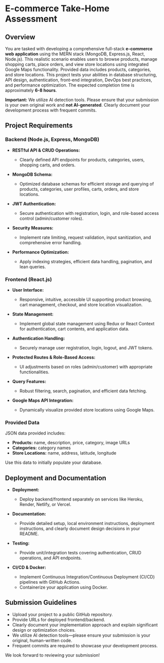 # E-commerce Take-Home Assessment

## Overview

You are tasked with developing a comprehensive full-stack **e-commerce web application** using the MERN stack (MongoDB, Express.js, React, Node.js). This realistic scenario enables users to browse products, manage shopping carts, place orders, and view store locations using integrated Google Maps functionality. Provided data includes products, categories, and store locations. This project tests your abilities in database structuring, API design, authentication, front-end integration, DevOps best practices, and performance optimization. The expected completion time is approximately **6-8 hours**.

**Important:** We utilize AI detection tools. Please ensure that your submission is your own original work and **not AI-generated**. Clearly document your development process with frequent commits.

## Project Requirements

### Backend (Node.js, Express, MongoDB)

- **RESTful API & CRUD Operations:**
  - Clearly defined API endpoints for products, categories, users, shopping carts, and orders.

- **MongoDB Schema:**
  - Optimized database schemas for efficient storage and querying of products, categories, user profiles, carts, orders, and store locations.

- **JWT Authentication:**
  - Secure authentication with registration, login, and role-based access control (admin/customer roles).

- **Security Measures:**
  - Implement rate limiting, request validation, input sanitization, and comprehensive error handling.

- **Performance Optimization:**
  - Apply indexing strategies, efficient data handling, pagination, and lean queries.

### Frontend (React.js)

- **User Interface:**
  - Responsive, intuitive, accessible UI supporting product browsing, cart management, checkout, and store location visualization.

- **State Management:**
  - Implement global state management using Redux or React Context for authentication, cart contents, and application data.

- **Authentication Handling:**
  - Securely manage user registration, login, logout, and JWT tokens.

- **Protected Routes & Role-Based Access:**
  - UI adjustments based on roles (admin/customer) with appropriate functionalities.

- **Query Features:**
  - Robust filtering, search, pagination, and efficient data fetching.

- **Google Maps API Integration:**
  - Dynamically visualize provided store locations using Google Maps.

### Provided Data

JSON data provided includes:
- **Products:** name, description, price, category, image URLs
- **Categories:** category names
- **Store Locations:** name, address, latitude, longitude

Use this data to initially populate your database.

## Deployment and Documentation

- **Deployment:**
  - Deploy backend/frontend separately on services like Heroku, Render, Netlify, or Vercel.

- **Documentation:**
  - Provide detailed setup, local environment instructions, deployment instructions, and clearly document design decisions in your README.

- **Testing:**
  - Provide unit/integration tests covering authentication, CRUD operations, and API endpoints.

- **CI/CD & Docker:**
  - Implement Continuous Integration/Continuous Deployment (CI/CD) pipelines with GitHub Actions.
  - Containerize your application using Docker.

## Submission Guidelines

- Upload your project to a public GitHub repository.
- Provide URLs for deployed frontend/backend.
- Clearly document your implementation approach and explain significant design or optimization choices.
- We utilize AI detection tools—please ensure your submission is your original, human-written code.
- Frequent commits are required to showcase your development process.

We look forward to reviewing your submission!

